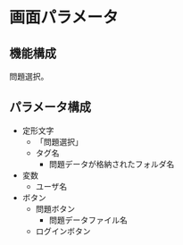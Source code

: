 # 画面パラメータ

## 機能構成

問題選択。

## パラメータ構成

+ 定形文字
  + 「問題選択」
  + タグ名
    + 問題データが格納されたフォルダ名
+ 変数
  + ユーザ名
+ ボタン
  + 問題ボタン
    + 問題データファイル名
  + ログインボタン   